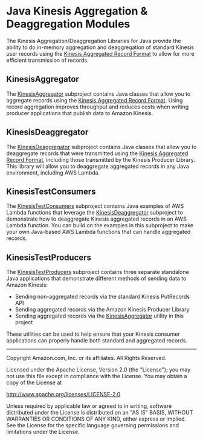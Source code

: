 # Java Kinesis Aggregation & Deaggregation Modules

The Kinesis Aggregation/Deaggregation Libraries for Java provide the ability to do in-memory aggregation and deaggregation of standard Kinesis user records using the [Kinesis Aggregated Record Format](https://github.com/awslabs/amazon-kinesis-producer/blob/master/aggregation-format.md) to allow for more efficient transmission of records.

## KinesisAggregator 

The [KinesisAggregator](KinesisAggregator) subproject contains Java classes that allow you to aggregate records using the [Kinesis Aggregated Record Format](https://github.com/awslabs/amazon-kinesis-producer/blob/master/aggregation-format.md).  Using record aggregation improves throughput and reduces costs when writing producer applications that publish data to Amazon Kinesis.

## KinesisDeaggregator

The [KinesisDeaggregator](KinesisDeaggregator) subproject contains Java classes that allow you to deaggregate records that were transmitted using the [Kinesis Aggregated Record Format](https://github.com/awslabs/amazon-kinesis-producer/blob/master/aggregation-format.md), including those transmitted by the Kinesis Producer Library.  This library will allow you to deaggregate aggregated records in any Java environment, including AWS Lambda.

## KinesisTestConsumers

The [KinesisTestConsumers](KinesisTestConsumers) subproject contains Java examples of AWS Lambda functions that leverage the [KinesisDeaggregator](KinesisDeaggregator) subproject to demonstrate how to deaggregate Kinesis aggregated records in an AWS Lambda function.  You can build on the examples in this subproject to make your own Java-based AWS Lambda functions that can handle aggregated records.

## KinesisTestProducers

The [KinesisTestProducers](KinesisTestProducers) subproject contains three separate standalone Java applications that demonstrate different methods of sending data to Amazon Kinesis:

* Sending non-aggregated records via the standard Kinesis PutRecords API
* Sending aggregated records via the Amazon Kinesis Producer Library
* Sending aggregated records via the [KinesisAggregator](KinesisAggregator) utility in this project

These utilities can be used to help ensure that your Kinesis consumer applications can properly handle both standard and aggregated records.
 
----

Copyright Amazon.com, Inc. or its affiliates. All Rights Reserved.

Licensed under the Apache License, Version 2.0 (the "License");
you may not use this file except in compliance with the License.
You may obtain a copy of the License at

   http://www.apache.org/licenses/LICENSE-2.0

Unless required by applicable law or agreed to in writing, software
distributed under the License is distributed on an "AS IS" BASIS,
WITHOUT WARRANTIES OR CONDITIONS OF ANY KIND, either express or implied.
See the License for the specific language governing permissions and
limitations under the License.
